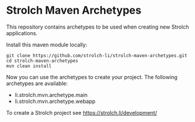 # Strolch Maven Archetypes

This repository contains archetypes to be used when creating new Strolch applications.

Install this maven module locally:

    git clone https://github.com/strolch-li/strolch-maven-archetypes.git
    cd strolch-maven-archetypes
    mvn clean install

Now you can use the archetypes to create your project. The following archetypes are available:

* li.strolch.mvn.archetype.main
* li.strolch.mvn.archetype.webapp

To create a Strolch project see https://strolch.li/development/

